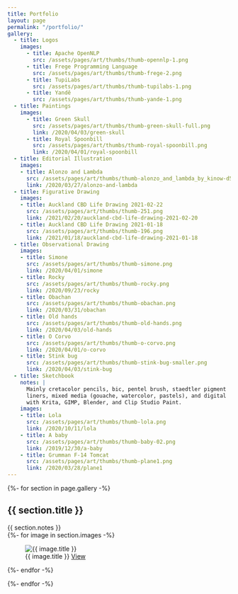 ```yaml
---
title: Portfolio
layout: page
permalink: "/portfolio/"
gallery:
  - title: Logos
    images:
      - title: Apache OpenNLP
        src: /assets/pages/art/thumbs/thumb-opennlp-1.png
      - title: Frege Programming Language
        src: /assets/pages/art/thumbs/thumb-frege-2.png
      - title: TupiLabs
        src: /assets/pages/art/thumbs/thumb-tupilabs-1.png
      - title: Yandê
        src: /assets/pages/art/thumbs/thumb-yande-1.png
  - title: Paintings
    images:
      - title: Green Skull
        src: /assets/pages/art/thumbs/thumb-green-skull-full.png
        link: /2020/04/03/green-skull
      - title: Royal Spoonbill
        src: /assets/pages/art/thumbs/thumb-royal-spoonbill.png
        link: /2020/04/01/royal-spoonbill
  - title: Editorial Illustration
    images:
    - title: Alonzo and Lambda
      src: /assets/pages/art/thumbs/thumb-alonzo_and_lambda_by_kinow-d5tqvau.png
      link: /2020/03/27/alonzo-and-lambda
  - title: Figurative Drawing
    images:
    - title: Auckland CBD Life Drawing 2021-02-22
      src: /assets/pages/art/thumbs/thumb-251.png
      link: /2021/02/20/auckland-cbd-life-drawing-2021-02-20
    - title: Auckland CBD Life Drawing 2021-01-18
      src: /assets/pages/art/thumbs/thumb-196.png
      link: /2021/01/18/auckland-cbd-life-drawing-2021-01-18
  - title: Observational Drawing
    images:
    - title: Simone
      src: /assets/pages/art/thumbs/thumb-simone.png
      link: /2020/04/01/simone
    - title: Rocky
      src: /assets/pages/art/thumbs/thumb-rocky.png
      link: /2020/09/23/rocky
    - title: Obachan
      src: /assets/pages/art/thumbs/thumb-obachan.png
      link: /2020/03/31/obachan
    - title: Old hands
      src: /assets/pages/art/thumbs/thumb-old-hands.png
      link: /2020/04/03/old-hands
    - title: O Corvo
      src: /assets/pages/art/thumbs/thumb-o-corvo.png
      link: /2020/04/01/o-corvo
    - title: Stink bug
      src: /assets/pages/art/thumbs/thumb-stink-bug-smaller.png
      link: /2020/04/03/stink-bug
  - title: Sketchbook
    notes: |
      Mainly cretacolor pencils, bic, pentel brush, staedtler pigment
      liners, mixed media (gouache, watercolor, pastels), and digital
      with Krita, GIMP, Blender, and Clip Studio Paint.
    images:
    - title: Lola
      src: /assets/pages/art/thumbs/thumb-lola.png
      link: /2020/10/11/lola
    - title: A baby
      src: /assets/pages/art/thumbs/thumb-baby-02.png
      link: /2019/12/30/a-baby
    - title: Grumman F-14 Tomcat
      src: /assets/pages/art/thumbs/thumb-plane1.png
      link: /2020/03/28/plane1
---
```


{%- for section in page.gallery -%}

## {{ section.title }}

<div class="note">{{ section.notes }}</div>

<div class="gallery">
  {%- for image in section.images -%}
  <figure>
    <img src="{{ image.src | relative_url }}" alt="{{ image.title }}">
    <figcaption>
      <span class="title">{{ image.title }}</span>
      <a href="{{ image.link | relative_url }}">View</a>
    </figcaption>
  </figure>
  {%- endfor -%}
</div>

{%- endfor -%}
